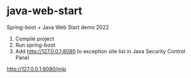 # java-web-start

Spring-boot + Java Web Start demo 2022

1) Compile project
2) Run spring-boot
3) Add http://127.0.0.1:8080 to exception site list in Java Security Control Panel

http://127.0.0.1:8080/jnlp 
